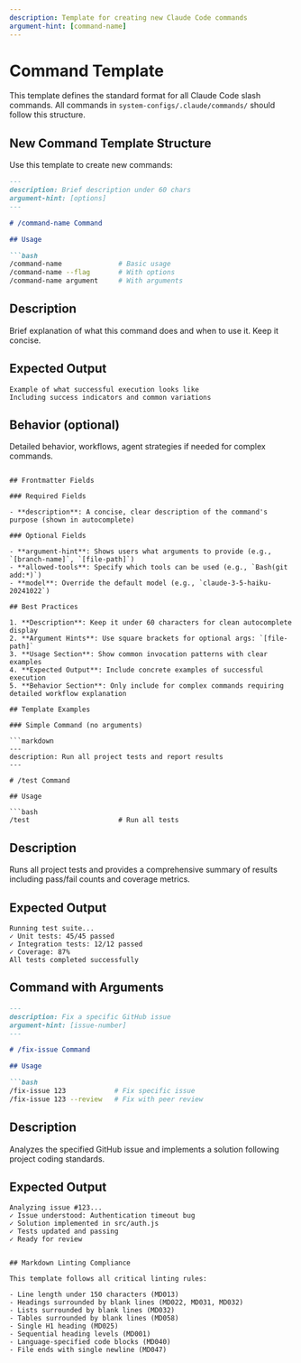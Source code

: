 ```yaml
---
description: Template for creating new Claude Code commands
argument-hint: [command-name]
---
```


# Command Template

This template defines the standard format for all Claude Code slash commands.
All commands in `system-configs/.claude/commands/` should follow this structure.

## New Command Template Structure

Use this template to create new commands:

```markdown
---
description: Brief description under 60 chars
argument-hint: [options]
---

# /command-name Command

## Usage

```bash
/command-name              # Basic usage
/command-name --flag       # With options
/command-name argument     # With arguments
```

## Description

Brief explanation of what this command does and when to use it. Keep it concise.

## Expected Output

```text
Example of what successful execution looks like
Including success indicators and common variations
```

## Behavior (optional)

Detailed behavior, workflows, agent strategies if needed for complex commands.
```

## Frontmatter Fields

### Required Fields

- **description**: A concise, clear description of the command's purpose (shown in autocomplete)

### Optional Fields

- **argument-hint**: Shows users what arguments to provide (e.g., `[branch-name]`, `[file-path]`)
- **allowed-tools**: Specify which tools can be used (e.g., `Bash(git add:*)`)
- **model**: Override the default model (e.g., `claude-3-5-haiku-20241022`)

## Best Practices

1. **Description**: Keep it under 60 characters for clean autocomplete display
2. **Argument Hints**: Use square brackets for optional args: `[file-path]`
3. **Usage Section**: Show common invocation patterns with clear examples
4. **Expected Output**: Include concrete examples of successful execution
5. **Behavior Section**: Only include for complex commands requiring detailed workflow explanation

## Template Examples

### Simple Command (no arguments)

```markdown
---
description: Run all project tests and report results
---

# /test Command

## Usage

```bash
/test                      # Run all tests
```

## Description

Runs all project tests and provides a comprehensive summary of results including pass/fail counts and coverage metrics.

## Expected Output

```text
Running test suite...
✓ Unit tests: 45/45 passed
✓ Integration tests: 12/12 passed
✓ Coverage: 87%
All tests completed successfully
```

## Command with Arguments

```markdown
---
description: Fix a specific GitHub issue
argument-hint: [issue-number]
---

# /fix-issue Command

## Usage

```bash
/fix-issue 123            # Fix specific issue
/fix-issue 123 --review   # Fix with peer review
```

## Description

Analyzes the specified GitHub issue and implements a solution following project coding standards.

## Expected Output

```text
Analyzing issue #123...
✓ Issue understood: Authentication timeout bug
✓ Solution implemented in src/auth.js
✓ Tests updated and passing
✓ Ready for review
```
```

## Markdown Linting Compliance

This template follows all critical linting rules:

- Line length under 150 characters (MD013)
- Headings surrounded by blank lines (MD022, MD031, MD032)
- Lists surrounded by blank lines (MD032)
- Tables surrounded by blank lines (MD058)
- Single H1 heading (MD025)
- Sequential heading levels (MD001)
- Language-specified code blocks (MD040)
- File ends with single newline (MD047)
